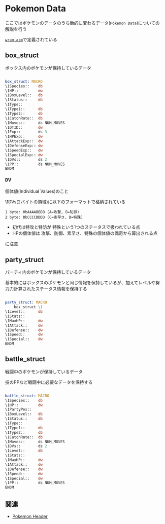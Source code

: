 # Pokemon Data

ここではポケモンのデータのうち動的に変わるデータ(`Pokemon Data`)についての解説を行う

[`wram.asm`](../../wram.asm)で定義されている

## box_struct

ボックス内のポケモンが保持しているデータ

```asm

box_struct: MACRO
\1Species::    db
\1HP::         dw
\1BoxLevel::   db
\1Status::     db
\1Type::
\1Type1::      db
\1Type2::      db
\1CatchRate::  db
\1Moves::      ds NUM_MOVES
\1OTID::       dw
\1Exp::        ds 3
\1HPExp::      dw
\1AttackExp::  dw
\1DefenseExp:: dw
\1SpeedExp::   dw
\1SpecialExp:: dw
\1DVs::        ds 2
\1PP::         ds NUM_MOVES
ENDM

```

#### DV

個体値(Individual Values)のこと

\1DVs(2バイトの領域)に以下のフォーマットで格納されている

```
1 byte: 0bAAAABBBB (A=攻撃, B=防御)
2 byte: 0bCCCCDDDD (C=素早さ, D=特殊)
```

- 初代は特攻と特防が 特殊という1つのステータスで扱われている点
- HPの個体値は 攻撃、防御、素早さ、特殊の個体値の偶奇から算出される点

に注意

## party_struct

パーティ内のポケモンが保持しているデータ

基本的にはボックスのポケモンと同じ情報を保持しているが、加えてレベルや努力力計算されたステータス情報を保持する

```asm

party_struct: MACRO
	box_struct \1
\1Level::      db
\1Stats::
\1MaxHP::      dw
\1Attack::     dw
\1Defense::    dw
\1Speed::      dw
\1Special::    dw
ENDM

```

## battle_struct

戦闘中のポケモンが保持しているデータ

技のPPなど戦闘中に必要なデータを保持する

```asm

battle_struct: MACRO
\1Species::    db
\1HP::         dw
\1PartyPos::
\1BoxLevel::   db
\1Status::     db
\1Type::
\1Type1::      db
\1Type2::      db
\1CatchRate::  db
\1Moves::      ds NUM_MOVES
\1DVs::        ds 2
\1Level::      db
\1Stats::
\1MaxHP::      dw
\1Attack::     dw
\1Defense::    dw
\1Speed::      dw
\1Special::    dw
\1PP::         ds NUM_MOVES
ENDM

```

## 関連

- [Pokemon Header](./pokemon_header.md)

